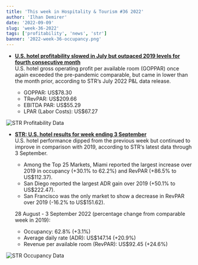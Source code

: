 ```yaml
---
title: 'This week in Hospitality & Tourism #36 2022'
author: 'Ilhan Demirer'
date: '2022-09-09'
slug: 'week-36-2022'
tags: ['profitability', 'news', 'str']
banner: '2022-week-36-occupancy.png'
---
```

- **[U.S. hotel profitability slowed in July but outpaced 2019 levels for fourth consecutive month](https://str.com/press-release/us-hotel-profitability-slowed-july-outpaced-2019-levels-fourth-consecutive-month)**  
  U.S. hotel gross operating profit per available room (GOPPAR) once again exceeded the pre-pandemic comparable, but came in lower than the month prior, according to STR‘s July 2022 P&L data release.

  - GOPPAR: US$78.30
  - TRevPAR: US$209.66
  - EBITDA PAR: US$55.29
  - LPAR (Labor Costs): US$67.27

![STR Profitability Data](/images/blogimages/2022-week-36-profitability.png)

- **[STR: U.S. hotel results for week ending 3 September](https://str.com/press-release/str-us-hotel-results-week-ending-3-september)**  
  U.S. hotel performance dipped from the previous week but continued to improve in comparison with 2019, according to STR‘s latest data through 3 September.

  - Among the Top 25 Markets, Miami reported the largest increase over 2019 in occupancy (+30.1% to 62.2%) and RevPAR (+86.5% to US$112.37).
  - San Diego reported the largest ADR gain over 2019 (+50.1% to US$222.47).
  - San Francisco was the only market to show a decrease in RevPAR over 2019 (-16.2% to US$151.62).

  28 August - 3 September 2022 (percentage change from comparable week in 2019):

  - Occupancy: 62.8% (+3.1%)
  - Average daily rate (ADR): US$147.14 (+20.9%)
  - Revenue per available room (RevPAR): US$92.45 (+24.6%)

![STR Occupancy Data](/images/blogimages/2022-week-36-occupancy.png)
